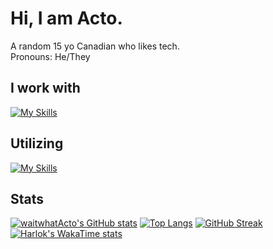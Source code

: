 # Hi, I am Acto.
A random 15 yo Canadian who likes tech. </br>
Pronouns: He/They

## I work with
[![My Skills](https://skillicons.dev/icons?i=js,html,css,nodejs,cs,dotnet,postgres&perline=4&theme=dark)](https://skillicons.dev) </br>
## Utilizing
[![My Skills](https://skillicons.dev/icons?i=discord,vscode,visualstudio,github,figma,linux,git,azure,cloudflare,nginx,docker,ps,pr&perline=5&theme=dark)](https://skillicons.dev)
## Stats
[![waitwhatActo's GitHub stats](https://github-readme-stats.vercel.app/api?username=waitwhatActo&show_icons=true&theme=material-palenight&bg_color=00000000&hide_border=true)](https://github.com/anuraghazra/github-readme-stats)
[![Top Langs](https://github-readme-stats.vercel.app/api/top-langs/?username=waitwhatacto&show_icons=true&theme=material-palenight&bg_color=00000000&hide_border=true&langs_count=3)](https://github.com/anuraghazra/github-readme-stats)
[![GitHub Streak](https://streak-stats.demolab.com?user=waitwhatActo&hide_border=true&background=45%2C00A2EB%2CC096FF&currStreakNum=FFFFFF)](https://git.io/streak-stats)
[![Harlok's WakaTime stats](https://github-readme-stats.vercel.app/api/wakatime?username=waitwhatacto&show_icons=true&theme=material-palenight&bg_color=00000000&hide_border=true&)](https://github.com/anuraghazra/github-readme-stats)
